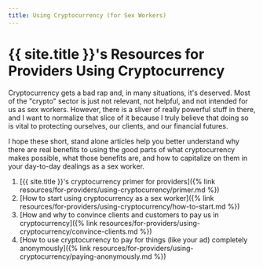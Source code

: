 ```yaml
---
title: Using Cryptocurrency (for Sex Workers)
---
```


# {{ site.title }}'s Resources for Providers Using Cryptocurrency

Cryptocurrency gets a bad rap and, in many situations, it's deserved. Most of the "crypto" sector is just not relevant, not helpful, and not intended for us as sex workers. However, there is a sliver of really powerful stuff in there, and I want to normalize that slice of it because I truly believe that doing so is vital to protecting ourselves, our clients, and our financial futures.

I hope these short, stand alone articles help you better understand why there are real benefits to using the good parts of what cryptocurrency makes possible, what those benefits are, and how to capitalize on them in your day-to-day dealings as a sex worker.

1. [{{ site.title }}'s cryptocurrency primer for providers]({% link resources/for-providers/using-cryptocurrency/primer.md %})
1. [How to start using cryptocurrency as a sex worker]({% link resources/for-providers/using-cryptocurrency/how-to-start.md %})
1. [How and why to convince clients and customers to pay us in cryptocurrency]({% link resources/for-providers/using-cryptocurrency/convince-clients.md %})
1. [How to use cryptocurrency to pay for things (like your ad) completely anonymously]({% link resources/for-providers/using-cryptocurrency/paying-anonymously.md %})
